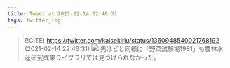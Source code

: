 ```yaml
---
title: Tweet at 2021-02-14 22:46:31
tags: twitter_log
---
```


> [!CITE] https://twitter.com/kaisekiriu/status/1360948540021768192 (2021-02-14 22:46:31)
> ![](https://twitter.com/kaisekiriu/status/1360948540021768192)
> 先ほどと同様に「野菜試験場1981」も農林水産研究成果ライブラリでは見つけられなかった。
